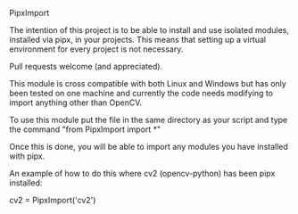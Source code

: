PipxImport

The intention of this project is to be able to install and use isolated modules, installed via pipx, in your projects. This means that setting up a virtual environment for every project is not necessary.

Pull requests welcome (and appreciated).

This module is cross compatible with both Linux and Windows but has only been tested on one machine and currently the code needs modifying to import anything other than OpenCV.

To use this module put the file in the same directory as your script and type the command "from PipxImport import *"

Once this is done, you will be able to import any modules you have installed with pipx.

An example of how to do this where cv2 (opencv-python) has been pipx installed:

cv2 = PipxImport('cv2')
